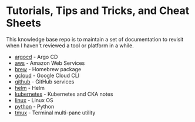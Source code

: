 # Tutorials, Tips and Tricks, and Cheat Sheets

This knowledge base repo is to maintain a set of documentation to revisit when I haven't reviewed a tool or platform in a while. 

- [argocd](argocd) - Argo CD
- [aws](aws) - Amazon Web Services 
- [brew](brew) - Homebrew package 
- [gcloud](gcloud) - Google Cloud CLI
- [github](github) - GitHub services
- [helm](helm) - Helm
- [kubernetes](k8s) - Kubernetes and CKA notes
- [linux](linux) - Linux OS
- [python](python) - Python
- [tmux](tmux) - Terminal multi-pane utility